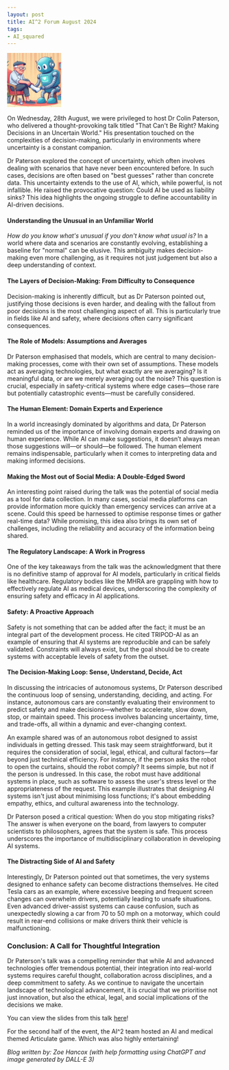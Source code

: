 ```yaml
---
layout: post
title: AI^2 Forum August 2024
tags:
- AI_squared
---
```


<img src="/images/AIsquared/aug25.jpeg" style="max-width: 25%;"/>


On Wednesday, 28th August, we were privileged to host Dr Colin Paterson, who delivered a thought-provoking talk titled "That Can't Be Right? Making Decisions in an Uncertain World." His presentation touched on the complexities of decision-making, particularly in environments where uncertainty is a constant companion.

Dr Paterson explored the concept of uncertainty, which often involves dealing with scenarios that have never been encountered before. In such cases, decisions are often based on "best guesses" rather than concrete data. This uncertainty extends to the use of AI, which, while powerful, is not infallible. He raised the provocative question: Could AI be used as liability sinks? This idea highlights the ongoing struggle to define accountability in AI-driven decisions.

#### Understanding the Unusual in an Unfamiliar World

*How do you know what's unusual if you don't know what usual is?* In a world where data and scenarios are constantly evolving, establishing a baseline for "normal" can be elusive. This ambiguity makes decision-making even more challenging, as it requires not just judgement but also a deep understanding of context.

#### The Layers of Decision-Making: From Difficulty to Consequence

Decision-making is inherently difficult, but as Dr Paterson pointed out, justifying those decisions is even harder, and dealing with the fallout from poor decisions is the most challenging aspect of all. This is particularly true in fields like AI and safety, where decisions often carry significant consequences.

#### The Role of Models: Assumptions and Averages

Dr Paterson emphasised that models, which are central to many decision-making processes, come with their own set of assumptions. These models act as averaging technologies, but what exactly are we averaging? Is it meaningful data, or are we merely averaging out the noise? This question is crucial, especially in safety-critical systems where edge cases—those rare but potentially catastrophic events—must be carefully considered.

#### The Human Element: Domain Experts and Experience

In a world increasingly dominated by algorithms and data, Dr Paterson reminded us of the importance of involving domain experts and drawing on human experience. While AI can make suggestions, it doesn’t always mean those suggestions will—or should—be followed. The human element remains indispensable, particularly when it comes to interpreting data and making informed decisions.

#### Making the Most out of Social Media: A Double-Edged Sword

An interesting point raised during the talk was the potential of social media as a tool for data collection. In many cases, social media platforms can provide information more quickly than emergency services can arrive at a scene. Could this speed be harnessed to optimise response times or gather real-time data? While promising, this idea also brings its own set of challenges, including the reliability and accuracy of the information being shared.


#### The Regulatory Landscape: A Work in Progress

One of the key takeaways from the talk was the acknowledgment that there is no definitive stamp of approval for AI models, particularly in critical fields like healthcare. Regulatory bodies like the MHRA are grappling with how to effectively regulate AI as medical devices, underscoring the complexity of ensuring safety and efficacy in AI applications.

#### Safety: A Proactive Approach

Safety is not something that can be added after the fact; it must be an integral part of the development process. He cited TRIPOD-AI as an example of ensuring that AI systems are reproducible and can be safely validated. Constraints will always exist, but the goal should be to create systems with acceptable levels of safety from the outset.

#### The Decision-Making Loop: Sense, Understand, Decide, Act

In discussing the intricacies of autonomous systems, Dr Paterson described the continuous loop of sensing, understanding, deciding, and acting. For instance, autonomous cars are constantly evaluating their environment to predict safety and make decisions—whether to accelerate, slow down, stop, or maintain speed. This process involves balancing uncertainty, time, and trade-offs, all within a dynamic and ever-changing context.

An example shared was of an autonomous robot designed to assist individuals in getting dressed. This task may seem straightforward, but it requires the consideration of social, legal, ethical, and cultural factors—far beyond just technical efficiency. For instance, if the person asks the robot to open the curtains, should the robot comply? It seems simple, but not if the person is undressed. In this case, the robot must have additional systems in place, such as software to assess the user's stress level or the appropriateness of the request. This example illustrates that designing AI systems isn't just about minimising loss functions; it's about embedding empathy, ethics, and cultural awareness into the technology.

Dr Paterson posed a critical question: When do you stop mitigating risks? The answer is when everyone on the board, from lawyers to computer scientists to philosophers, agrees that the system is safe. This process underscores the importance of multidisciplinary collaboration in developing AI systems.

#### The Distracting Side of AI and Safety

Interestingly, Dr Paterson pointed out that sometimes, the very systems designed to enhance safety can become distractions themselves. He cited Tesla cars as an example, where excessive beeping and frequent screen changes can overwhelm drivers, potentially leading to unsafe situations. Even advanced driver-assist systems can cause confusion, such as unexpectedly slowing a car from 70 to 50 mph on a motorway, which could result in rear-end collisions or make drivers think their vehicle is malfunctioning.

### Conclusion: A Call for Thoughtful Integration

Dr Paterson's talk was a compelling reminder that while AI and advanced technologies offer tremendous potential, their integration into real-world systems requires careful thought, collaboration across disciplines, and a deep commitment to safety. As we continue to navigate the uncertain landscape of technological advancement, it is crucial that we prioritise not just innovation, but also the ethical, legal, and social implications of the decisions we make.


You can view the slides from this talk [here](/pdfs/AI_Squared_Aug2024.pdf)!

For the second half of the event, the AI^2 team hosted an AI and medical themed Articulate game. Which was also highly entertaining!

*Blog written by: Zoe Hancox (with help formatting using ChatGPT and image generated by DALL-E 3)*
